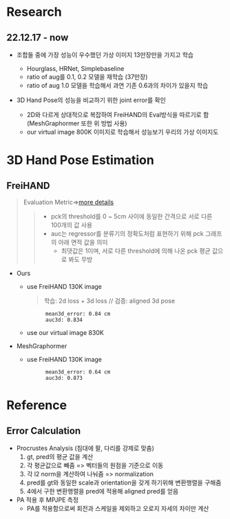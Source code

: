 # Research
## 22.12.17 - now
- 조합들 중에 가장 성능이 우수했던 가상 이미지 13만장만을 가지고 학습
	- Hourglass, HRNet, Simplebaseline
	- ratio of aug를 0.1, 0.2 모델을 재학습 (37만장)
	- ratio of aug 1.0 모델을 학습해서 과연 기존 0.6과의 차이가 있을지 학습

- 3D Hand Pose의 성능을 비교하기 위한 joint error를 확인
	- 2D와 다르게 상대적으로 복잡하여 FreiHAND의 Eval방식을 따르기로 함 (MeshGraphormer 또한 위 방법 사용)
	- our virtual image 800K 이미지로 학습해서 성능보기
	우리의 가상 이미지도 


# 3D Hand Pose Estimation
##  FreiHAND
> Evaluation Metric=>[more details](#error-calculation)
>>- pck의 threshold를 0 ~ 5cm 사이에 동일한 간격으로 서로 다른 100개의 값 사용
>>- auc는 regressor를 분류기의 정확도처럼 표현하기 위해 pck 그래프의 아래 면적 값을 의미
>>	 - 최댓값은 1이며, 서로 다른 threshold에 의해 나온 pck 평균 값으로 봐도 무방

- Ours
	- use FreiHAND 130K image
		> 학습: 2d loss + 3d loss // 검증: aligned 3d pose 

				mean3d_error: 0.84 cm
				auc3d: 0.834

	- use our virtual image 830K

- MeshGraphormer
	- use FreiHAND 130K image

				mean3d_error: 0.64 cm
				auc3d: 0.873


# Reference
## Error Calculation
- Procrustes Analysis (침대에 팔, 다리를 강제로 맞춤)
	1. gt, pred의 평균 값을 계산
	2. 각 평균값으로 빼줌 => 벡터들의 원점을 기준으로 이동
	3. 각 l2 norm을 계산하여 나눠줌 => normalization
	4. pred를 gt와 동일한 scale과 orientation을 갖게 하기위해 변환행렬을 구해줌
	5. 4에서 구한 변환행렬을 pred에 적용해 aligned pred를 얻음
- PA 적용 후 MPJPE 측정
	- PA를 적용함으로써 회전과 스케일을 제외하고 오로지 자세의 차이만 계산
